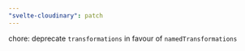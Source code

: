```yaml
---
"svelte-cloudinary": patch
---
```


chore: deprecate `transformations` in favour of `namedTransformations`
